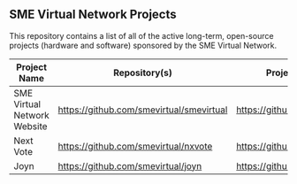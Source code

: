## SME Virtual Network Projects

This repository contains a list of all of the active long-term, open-source projects (hardware and software) sponsored by the SME Virtual Network.

| Project Name                | Repository(s)                            | Project Lead(s)              |
|-----------------------------|------------------------------------------|------------------------------|
| SME Virtual Network Website | https://github.com/smevirtual/smevirtual | https://github.com/adamjcook |
| Next Vote                   | https://github.com/smevirtual/nxvote     | https://github.com/adamjcook |
| Joyn                        | https://github.com/smevirtual/joyn       | https://github.com/adamjcook |
